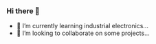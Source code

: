 ### Hi there 👋

<!--
**stevenalp207/stevenalp207** is a ✨ _special_ ✨ repository because its `README.md` (this file) appears on your GitHub profile.-->

- 🌱 I’m currently learning industrial electronics...
- 👯 I’m looking to collaborate on some projects...
